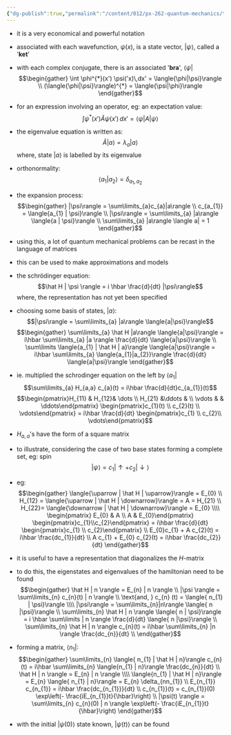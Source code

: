 ```yaml
---
{"dg-publish":true,"permalink":"/content/012/px-262-quantum-mechanics/term-2/k-basic-postualtes-revisited/px-262-k3-dirac-notation/","noteIcon":"1","created":"2025-02-27T10:32:29.238+00:00","updated":"2025-03-06T10:09:03.021+00:00"}
---
```


- it is a very economical and powerful notation
- associated with each wavefunction, $\psi(x)$, is a state vector, $|\psi\rangle$, called a '**ket**'
- with each complex conjugate, there is an associated '**bra**', $\langle \psi|$
$$\begin{gather}
\int \phi^{*}(x') \psi('x)\,dx' = \langle{\phi|\psi}\rangle \\
 (\langle{\phi|\psi}\rangle)^{*} = \langle{\psi|\phi}\rangle
\end{gather}$$
- for an expression involving an operator, eg: an expectation value:
$$\int \psi^{*} (x') \hat A \psi(x') \, dx' = \langle{\psi | A | \psi}\rangle $$
- the eigenvalue equation is written as:
$$\hat A | a \rangle = \lambda_{a}| a \rangle$$
	where, state $|a\rangle$ is labelled by its eigenvalue

- orthonormality:
$$\langle{a_{1}|a_{2}\rangle}= \delta_{a_{1}, a_{2}}$$

- the expansion process:
$$\begin{gather}
|\psi\rangle = \sum\limits_{a}c_{a}|a\rangle \\
c_{a_{1}} = \langle{a_{1} | \psi}\rangle \\
|\psi\rangle = \sum\limits_{a} |a\rangle \langle{a | \psi}\rangle \\
\sum\limits_{a} |a\rangle \langle a| = 1
\end{gather}$$ 
- using this, a lot of quantum mechanical problems can be recast in the language of matrices
- this can be used to make approximations and models
- the schrödinger equation:
$$\hat H | \psi \rangle = i \hbar \frac{d}{dt} |\psi\rangle$$
	where, the representation has not yet been specified

- choosing some basis of states, $|a\rangle:$
$$|\psi\rangle = \sum\limits_{a} |a\rangle \langle{a|\psi}\rangle$$
$$\begin{gather}
\sum\limits_{a} \hat H |a\rangle \langle{a|\psi}\rangle = i\hbar \sum\limits_{a} |a \rangle \frac{d}{dt} \langle{a|\psi}\rangle \\ 
\sum\limits \langle{a_{1} | \hat H | a}\rangle \langle{a|\psi}\rangle = i\hbar \sum\limits_{a} \langle{a_{1}|a_{2}}\rangle \frac{d}{dt} \langle{a|\psi}\rangle
\end{gather}$$
- ie. multiplied the schrodinger equation on the left by $\langle a_{1}|$
$$\sum\limits_{a} H_{a,a} c_{a}(t) = i\hbar \frac{d}{dt}c_{a_{1}}(t)$$
$$\begin{pmatrix}H_{11} & H_{12}& \dots \\
H_{21} &\ddots & \\
\vdots & & \ddots\end{pmatrix}
\begin{pmatrix}c_{1}(t)  \\ c_{2}(t) \\ \vdots\end{pmatrix}
= i\hbar \frac{d}{dt} \begin{pmatrix}c_{1} \\ c_{2}\\ \vdots\end{pmatrix}$$
- $H_{a,a}$'s have the form of a square matrix
- to illustrate, considering the case of two base states forming a complete set, eg: spin
$$|\psi\rangle = c_{1}|\uparrow + c_{2}|\downarrow\rangle$$
- eg:
$$\begin{gather}
\langle{\uparrow | \hat H | \uparrow}\rangle = E_{0} \\
H_{12} = \langle{\uparrow | \hat H | \downarrow}\rangle = A = H_{21} \\
H_{22}= \langle{\downarrow | \hat H | \downarrow}\rangle = E_{0} \\\\
\begin{pmatrix} E_{0} & A \\ A & E_{0}\end{pmatrix} \begin{pmatrix}c_{1}\\c_{2}\end{pmatrix} = i\hbar \frac{d}{dt} \begin{pmatrix}c_{1} \\ c_{2}\end{pmatrix} \\
E_{0}c_{1} + A c_{2}(t) = i\hbar \frac{dc_{1}}{dt} \\
A c_{1} + E_{0} c_{2}(t) = i\hbar \frac{dc_{2}}{dt}
\end{gather}$$
- it is useful to have a representation that diagonalizes the $H$-matrix
- to do this, the eigenstates and eigenvalues of the hamiltonian need to be found
$$\begin{gather}
\hat H | n \rangle = E_{n} | n \rangle \\
|\psi \rangle = \sum\limits_{n} c_{n}(t) | n \rangle \\
\text{and, } c_{n} (t) = \langle{ n_{1} | \psi}\rangle \\\\
|\psi\rangle = \sum\limits_{n}|n\rangle \langle{ n |\psi}\rangle \\
\sum\limits_{n} \hat H | n \rangle \langle{ n | \psi}\rangle = i \hbar  \sum\limits | n \rangle \frac{d}{dt} \langle{ n |\psi}\rangle \\
\sum\limits_{n} \hat H | n \rangle c_{n}(t) = i\hbar \sum\limits_{n} |n \rangle \frac{dc_{n}}{dt} \\
\end{gather}$$
- forming a matrix, $\langle n_{1} |:$
$$\begin{gather}
\sum\limits_{n} \langle{ n_{1} | \hat H | n}\rangle c_{n} (t) = i\hbar \sum\limits_{n} \langle{n_{1} | n}\rangle \frac{dc_{n}}{dt} \\
\hat H | n \rangle = E_{n} | n \rangle \\\\
\langle{n_{1} | \hat H | n}\rangle = E_{n} \langle{ n_{1} | n}\rangle = E_{n} \delta_{nn_{1}}  \\
E_{n_{1}} c_{n_{1}} = i\hbar \frac{dc_{n_{1}}}{dt}  \\
c_{n_{1}}(t) = c_{n_{1}}(0) \exp\left(- \frac{iE_{n_{1}}t}{\hbar}\right) \\
|\psi(t) \rangle = \sum\limits_{n} c_{n}(0) | n \rangle  \exp\left(- \frac{iE_{n_{1}}t}{\hbar}\right)
\end{gather}$$
- with the initial $| \psi(0) \rangle$ state known, $|\psi(t)\rangle$ can be found
